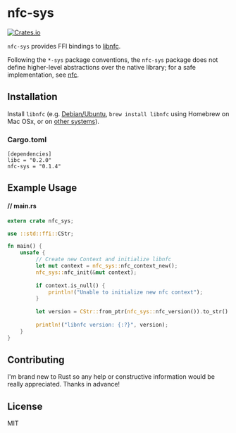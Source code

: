 # nfc-sys

[![Crates.io](https://img.shields.io/crates/v/nfc-sys.svg?maxAge=2592000)](https://crates.io/crates/nfc-sys)

`nfc-sys` provides FFI bindings to [libnfc](https://github.com/nfc-tools/libnfc).

Following the `*-sys` package conventions, the `nfc-sys` package does not define higher-level abstractions over the native library; for a safe implementation, see [nfc](https://github.com/dsgriffin/nfc).

## Installation

Install `libnfc` (e.g. [Debian/Ubuntu](http://nfc-tools.org/index.php?title=Libnfc#Debian_.2F_Ubuntu), `brew install libnfc` using Homebrew on Mac OSx, or on [other systems](http://nfc-tools.org/index.php?title=Libnfc#Installation)).

### Cargo.toml

    [dependencies]
    libc = "0.2.0"
    nfc-sys = "0.1.4"
    
## Example Usage

#### // main.rs
```rust
extern crate nfc_sys;

use ::std::ffi::CStr;

fn main() {
    unsafe {
         // Create new Context and initialize libnfc
         let mut context = nfc_sys::nfc_context_new();
         nfc_sys::nfc_init(&mut context);
    
         if context.is_null() {
             println!("Unable to initialize new nfc context");
         }
    
         let version = CStr::from_ptr(nfc_sys::nfc_version()).to_str().unwrap();
    
         println!("libnfc version: {:?}", version);
    }
}
```    
## Contributing
    
I'm brand new to Rust so any help or constructive information would be really appreciated. Thanks in advance!    
    
## License
    
MIT
